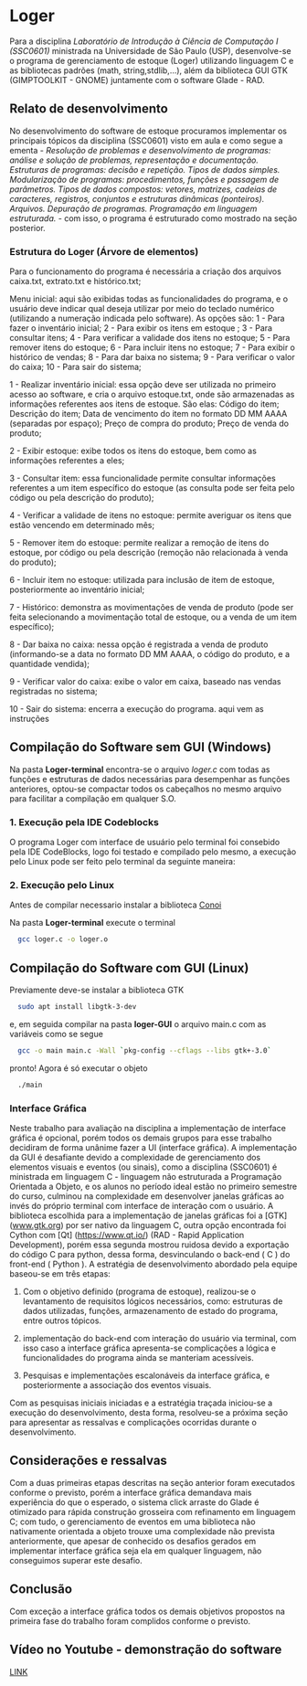 # Loger
Para a disciplina *Laboratório de Introdução à Ciência de Computação I (SSC0601)* ministrada na Universidade de São Paulo (USP), desenvolve-se o programa de gerenciamento de estoque (Loger) utilizando linguagem C e as bibliotecas padrões (math, string,stdlib,...), além da biblioteca GUI GTK (GIMPTOOLKIT - GNOME) juntamente com o software Glade - RAD.

## Relato de desenvolvimento
No desenvolvimento do software de estoque procuramos implementar os principais tópicos da disciplina (SSC0601) visto em aula e como segue a ementa - *Resolução de problemas e desenvolvimento de programas: análise e solução de problemas, representação e documentação. Estruturas de programas: decisão e repetição. Tipos de dados simples. Modularização de programas: procedimentos, funções e passagem de parâmetros. Tipos de dados compostos: vetores, matrizes, cadeias de caracteres, registros, conjuntos e estruturas dinâmicas (ponteiros). Arquivos. Depuração de programas. Programação em linguagem estruturada.* - com isso, o programa é estruturado como mostrado na seção posterior.
 
 ### Estrutura do Loger (Árvore de elementos)

Para o funcionamento do programa é necessária a criação dos arquivos caixa.txt, extrato.txt e histórico.txt;

Menu inicial: aqui são exibidas todas as funcionalidades do programa, e o usuário deve indicar qual deseja utilizar por meio do teclado numérico (utilizando a numeração indicada pelo software). As opções são:
1 - Para fazer o inventário inicial;
2 - Para exibir os itens em estoque ;
3 - Para consultar itens;
4 - Para verificar a validade dos itens no estoque;
5 - Para remover itens do estoque;
6 - Para incluir itens no estoque;
7 - Para exibir o histórico de vendas;
8 - Para dar baixa no sistema;
9 - Para verificar o valor do caixa;
10 - Para sair do sistema;

1 - Realizar inventário inicial: essa opção deve ser utilizada no primeiro acesso ao software, e cria o arquivo estoque.txt, onde são armazenadas as informações referentes aos itens de estoque. São elas:
Código do item;
Descrição do item;
Data de vencimento do item no formato DD MM AAAA (separadas por espaço);
Preço de compra do produto;
Preço de venda do produto;

2 - Exibir estoque: exibe todos os itens do estoque, bem como as informações referentes a eles;

3 - Consultar item: essa funcionalidade permite consultar informações referentes a um item específico do estoque (as consulta pode ser feita pelo código ou pela descrição do produto);

4 - Verificar a validade de itens no estoque: permite averiguar os itens que estão vencendo em determinado mês;

5 - Remover item do estoque: permite realizar a remoção de itens do estoque, por código ou pela descrição (remoção não relacionada à venda do produto);

6 - Incluir item no estoque: utilizada para inclusão de item de estoque, posteriormente ao inventário inicial;

7 - Histórico: demonstra as movimentações de venda de produto (pode ser feita selecionando a movimentação total de estoque, ou a venda de um item específico);

8 - Dar baixa no caixa: nessa opção é registrada a venda de produto (informando-se a data no formato DD MM AAAA, o código do produto, e a quantidade vendida);

9 - Verificar valor do caixa: exibe o valor em caixa, baseado nas vendas registradas no sistema;

10 - Sair do sistema: encerra a execução do programa.
aqui vem as instruções

## Compilação do Software sem GUI (Windows)

Na pasta **Loger-terminal** encontra-se o arquivo *loger.c* com todas as funções e estruturas de dados necessárias para desempenhar as funções anteriores, optou-se compactar todos os cabeçalhos no mesmo arquivo para facilitar a compilação em qualquer S.O.

### 1. Execução pela IDE Codeblocks

O programa Loger com interface de usuário pelo terminal foi consebido pela IDE CodeBlocks, logo foi testado e compilado pelo mesmo, a execução pelo Linux pode ser feito pelo terminal da seguinte maneira:

### 2. Execução pelo Linux

Antes de compilar necessario instalar a biblioteca [Conoi](https://www.inf.pucrs.br/flash/lapro/conio/linux-conio.html)

Na pasta **Loger-terminal** execute o terminal

```bash
  gcc loger.c -o loger.o
```

## Compilação do Software com GUI (Linux)

Previamente deve-se instalar a biblioteca GTK

```bash
  sudo apt install libgtk-3-dev
```
e, em seguida compilar na pasta **loger-GUI** o arquivo main.c com as variáveis como se segue

```bash
  gcc -o main main.c -Wall `pkg-config --cflags --libs gtk+-3.0`
```
pronto! Agora é só executar o objeto

```bash
  ./main
```


  
### Interface Gráfica
  Neste trabalho para avaliação na disciplina a implementação de interface gráfica é opcional, porém todos os demais grupos para esse trabalho decidiram de forma unânime fazer a UI (interface gráfica). A implementação da GUI é desafiante devido a complexidade de gerenciamento dos elementos visuais e eventos (ou sinais), como a disciplina (SSC0601) é ministrada em linguagem C - linguagem não estruturada a Programação Orientada a Objeto, e os alunos no período ideal estão no primeiro semestre do curso, culminou na complexidade em desenvolver janelas gráficas ao invés do próprio terminal com interface de interação com o usuário. 
A biblioteca escolhida para a implementação de janelas gráficas foi a [GTK] (www.gtk.org) por ser nativo da linguagem C, outra opção encontrada foi Cython com [Qt] (https://www.qt.io/) (RAD - Rapid Application Development), porém essa segunda mostrou ruidosa devido a exportação do código C para python, dessa forma, desvinculando o back-end ( C ) do front-end ( Python ).
A estratégia de desenvolvimento abordado pela equipe baseou-se em três etapas:

1. Com o objetivo definido (programa de estoque), realizou-se o levantamento de requisitos lógicos necessários, como: estruturas de dados utilizadas, funções, armazenamento de estado do programa, entre outros tópicos.

2. implementação do back-end com interação do usuário via terminal, com isso caso a interface gráfica apresenta-se complicações a lógica e funcionalidades do programa ainda se manteriam acessíveis.

3. Pesquisas e implementações escalonáveis da interface gráfica, e posteriormente a associação dos eventos visuais.

Com as pesquisas iniciais iniciadas e a estratégia traçada iniciou-se a execução do desenvolvimento, desta forma, resolveu-se a próxima seção para apresentar as ressalvas e complicações ocorridas durante o desenvolvimento.

## Considerações e ressalvas

Com a duas primeiras etapas descritas na seção anterior foram executados conforme o previsto, porém a interface gráfica demandava mais experiência do que o esperado, o sistema click arraste do Glade é otimizado para rápida construção grosseira com refinamento em linguagem C; com tudo, o gerenciamento de eventos em uma biblioteca não nativamente orientada a objeto trouxe uma complexidade não prevista anteriormente, que apesar de conhecido os desafios gerados em implementar interface gráfica seja ela em qualquer linguagem, não conseguimos superar este desafio.


## Conclusão
Com exceção a interface gráfica todos os demais objetivos propostos na primeira fase do trabalho foram complidos conforme o previsto.


## Vídeo no Youtube - demonstração do software
[LINK](https://youtu.be/_30wkfIUuRc)
